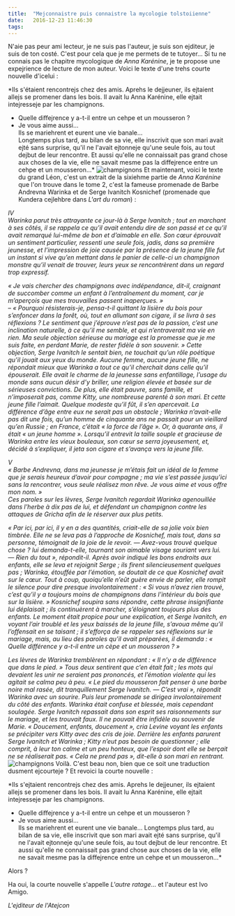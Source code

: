 ```yaml
---
title:  "Mejconnaistre puis connaistre la mycologie tolstoiienne"
date:   2016-12-23 11:46:30
tags:   
---
```


N'aie pas peur ami lecteur, je ne suis pas l'auteur, je suis son ejditeur, je suis de ton costé. C'est pour cela que je me permets de te tutoyer…
Si tu ne connais pas le chapitre mycologique de *Anna Karénine*, je te propose une expejrience de lecture de mon auteur.
Voici le texte d'une trehs courte nouvelle d'icelui :

*Ils s'étaient rencontrejs chez des amis. Aprehs le dejjeuner, ils ejtaient allejs se promener dans les bois. Il avait lu Anna Karénine, elle ejtait intejresseje par les champignons.  
- Quelle diffejrence y a-t-il entre un cehpe et un mousseron ?  
- Je vous aime aussi…  
Ils se mariehrent et eurent une vie banale…  
Longtemps plus tard, au bilan de sa vie, elle inscrivit que son mari avait ejté sans surprise, qu'il ne l'avait ejtonneje qu'une seule fois, au tout dejbut de leur rencontre. Et aussi qu'elle ne connaissait pas grand chose aux choses de la vie, elle ne savait mesme pas la diffejrence entre un cehpe et un mousseron…*
![champignons](http://t1.gstatic.com/images?q=tbn:ANd9GcQU1u-Jqvhi_MEoM2fSA9D8wzdNEsx3hb0D7UM5bNKd2Tg5St51PA)
Et maintenant, voici le texte du grand Léon, c'est un extrait de la sixiehme partie de *Anna Karénine* que l'on trouve dans le tome 2, c'est la fameuse promenade de Barbe Andrevna Warinka et de Serge Ivanitch Kosnichef (promenade que Kundera cejlehbre dans *L'art du roman*) :

*IV  
Warinka parut très attrayante ce jour-là à Serge Ivanitch ; tout en marchant à ses côtés, il se rappela ce qu’il avait entendu dire de son passé et ce qu’il avait remarqué lui-même de bon et d’aimable en elle. Son cœur éprouvait un sentiment particulier, ressenti une seule fois, jadis, dans sa première jeunesse, et l’impression de joie causée par la présence de la jeune fille fut un instant si vive qu’en mettant dans le panier de celle-ci un champignon monstre qu’il venait de trouver, leurs yeux se rencontrèrent dans un regard trop expressif.*

*« Je vais chercher des champignons avec indépendance, dit-il, craignant de succomber comme un enfant à l’entraînement du moment, car je m’aperçois que mes trouvailles passent inaperçues. »  
– « Pourquoi résisterais-je, pensa-t-il quittant la lisière du bois pour s’enfoncer dans la forêt, où, tout en allumant son cigare, il se livra à ses réflexions ? Le sentiment que j’éprouve n’est pas de la passion, c’est une inclination naturelle, à ce qu’il me semble, et qui n’entraverait ma vie en rien. Ma seule objection sérieuse au mariage est la promesse que je me suis faite, en perdant Marie, de rester fidèle à son souvenir. » Cette objection, Serge Ivanitch le sentait bien, ne touchait qu’un rôle poétique qu’il jouait aux yeux du monde. Aucune femme, aucune jeune fille, ne répondait mieux que Warinka a tout ce qu’il cherchait dans celle qu’il épouserait. Elle avait le charme de la jeunesse sans enfantillage, l’usage du monde sans aucun désir d’y briller, une religion élevée et basée sur de sérieuses convictions. De plus, elle était pauvre, sans famille, et n’imposerait pas, comme Kitty, une nombreuse parenté à son mari. Et cette jeune fille l’aimait. Quelque modeste qu’il fût, il s’en apercevait. La différence d’âge entre eux ne serait pas un obstacle ; Warinka n’avait-elle pas dit une fois, qu’un homme de cinquante ans ne passait pour un vieillard qu’en Russie ; en France, c’était « la force de l’âge ». Or, à quarante ans, il était « un jeune homme ». Lorsqu’il entrevit la taille souple et gracieuse de Warinka entre les vieux bouleaux, son cœur se serra joyeusement, et, décidé à s’expliquer, il jeta son cigare et s’avança vers la jeune fille.*

*V  
« Barbe Andrevna, dans ma jeunesse je m’étais fait un idéal de la femme que je serais heureux d’avoir pour compagne ; ma vie s’est passée jusqu’ici sans la rencontrer, vous seule réalisez mon rêve. Je vous aime et vous offre mon nom. »  
Ces paroles sur les lèvres, Serge Ivanitch regardait Warinka agenouillée dans l’herbe à dix pas de lui, et défendant un champignon contre les attaques de Gricha afin de le réserver aux plus petits.*

*« Par ici, par ici, il y en a des quantités, criait-elle de sa jolie voix bien timbrée. Elle ne se leva pas à l’approche de Kosnichef, mais tout, dans sa personne, témoignait de la joie de le revoir.
— Avez-vous trouvé quelque chose ? lui demanda-t-elle, tournant son aimable visage souriant vers lui.
— Rien du tout », répondit-il.
Après avoir indiqué les bons endroits aux enfants, elle se leva et rejoignit Serge ; ils firent silencieusement quelques pas ; Warinka, étouffée par l’émotion, se doutait de ce que Kosnichef avait sur le cœur. Tout à coup, quoiqu’elle n’eût guère envie de parler, elle rompit le silence pour dire presque involontairement :
« Si vous n’avez rien trouvé, c’est qu’il y a toujours moins de champignons dans l’intérieur du bois que sur la lisière. »
Kosnichef soupira sans répondre, cette phrase insignifiante lui déplaisait ; ils continuèrent à marcher, s’éloignant toujours plus des enfants. Le moment était propice pour une explication, et Serge Ivanitch, en voyant l’air troublé et les yeux baissés de la jeune fille, s’avoua même qu’il l’offensait en se taisant ; il s’efforça de se rappeler ses réflexions sur le mariage, mais, au lieu des paroles qu’il avait préparées, il demanda :
« Quelle différence y a-t-il entre un cèpe et un mousseron ? »*

*Les lèvres de Warinka tremblèrent en répondant :
« Il n’y a de différence que dans le pied. » Tous deux sentirent que c’en était fait ; les mots qui devaient les unir ne seraient pas prononcés, et l’émotion violente qui les agitait se calma peu à peu.
« Le pied du mousseron fait penser à une barbe noire mal rasée, dit tranquillement Serge Ivanitch.
— C’est vrai », répondit Warinka avec un sourire. Puis leur promenade se dirigea involontairement du côté des enfants. Warinka était confuse et blessée, mais cependant soulagée. Serge Ivanitch repassait dans son esprit ses raisonnements sur le mariage, et les trouvait faux. Il ne pouvait être infidèle au souvenir de Marie.
« Doucement, enfants, doucement », cria Levine voyant les enfants se précipiter vers Kitty avec des cris de joie.
Derrière les enfants parurent Serge Ivanitch et Warinka ; Kitty n’eut pas besoin de questionner ; elle comprit, à leur ton calme et un peu honteux, que l’espoir dont elle se berçait ne se réaliserait pas.
« Cela ne prend pas », dit-elle à son mari en rentrant.*
![champignons](http://t1.gstatic.com/images?q=tbn:ANd9GcQU1u-Jqvhi_MEoM2fSA9D8wzdNEsx3hb0D7UM5bNKd2Tg5St51PA)
Voilà. C'est beau non, bien que ce soit une traduction dusment ejcourteje ? Et revoici la courte nouvelle :

*Ils s'ejtaient rencontrejs chez des amis. Aprehs le dejjeuner, ils ejtaient allejs se promener dans les bois. Il avait lu Anna Karénine, elle ejtait intejresseje par les champignons.  
- Quelle diffejrence y a-t-il entre un cehpe et un mousseron ?  
- Je vous aime aussi…  
Ils se mariehrent et eurent une vie banale… 
Longtemps plus tard, au bilan de sa vie, elle inscrivit que son mari avait ejté sans surprise, qu'il ne l'avait ejtonneje qu'une seule fois, au tout dejbut de leur rencontre. Et aussi qu'elle ne connaissait pas grand chose aux choses de la vie, elle ne savait mesme pas la diffejrence entre un cehpe et un mousseron…*

Alors ?

Ha oui, la courte nouvelle s'appelle *L'autre ratage*… et l'auteur est Ivo Amigo.

*L'ejditeur de l'Atejcon*
